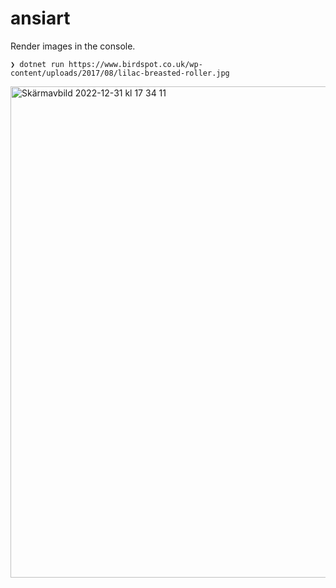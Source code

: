 
# ansiart

Render images in the console.

```
❯ dotnet run https://www.birdspot.co.uk/wp-content/uploads/2017/08/lilac-breasted-roller.jpg
```

<img width="786" alt="Skärmavbild 2022-12-31 kl  17 34 11" src="https://user-images.githubusercontent.com/647031/210149920-e4c654c8-f44d-4ec1-9701-6f0fbdc5dc69.png">
